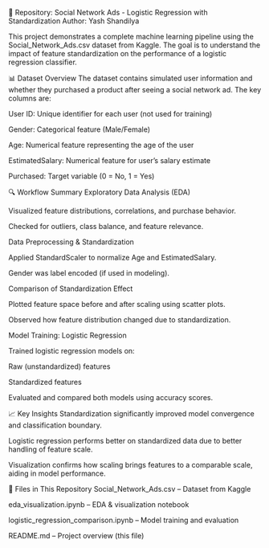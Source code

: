 📁 Repository: Social Network Ads - Logistic Regression with Standardization
Author: Yash Shandilya

This project demonstrates a complete machine learning pipeline using the Social_Network_Ads.csv dataset from Kaggle. The goal is to understand the impact of feature standardization on the performance of a logistic regression classifier.

📊 Dataset Overview
The dataset contains simulated user information and whether they purchased a product after seeing a social network ad. The key columns are:

User ID: Unique identifier for each user (not used for training)

Gender: Categorical feature (Male/Female)

Age: Numerical feature representing the age of the user

EstimatedSalary: Numerical feature for user’s salary estimate

Purchased: Target variable (0 = No, 1 = Yes)

🔍 Workflow Summary
Exploratory Data Analysis (EDA)

Visualized feature distributions, correlations, and purchase behavior.

Checked for outliers, class balance, and feature relevance.

Data Preprocessing & Standardization

Applied StandardScaler to normalize Age and EstimatedSalary.

Gender was label encoded (if used in modeling).

Comparison of Standardization Effect

Plotted feature space before and after scaling using scatter plots.

Observed how feature distribution changed due to standardization.

Model Training: Logistic Regression

Trained logistic regression models on:

Raw (unstandardized) features

Standardized features

Evaluated and compared both models using accuracy scores.

📈 Key Insights
Standardization significantly improved model convergence and classification boundary.

Logistic regression performs better on standardized data due to better handling of feature scale.

Visualization confirms how scaling brings features to a comparable scale, aiding in model performance.

📂 Files in This Repository
Social_Network_Ads.csv – Dataset from Kaggle

eda_visualization.ipynb – EDA & visualization notebook

logistic_regression_comparison.ipynb – Model training and evaluation

README.md – Project overview (this file)

